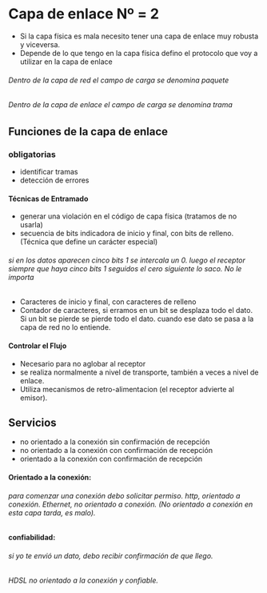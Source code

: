 # Capa de enlace Nº = 2
- Si la capa física es mala necesito tener una capa de enlace muy robusta y viceversa.
- Depende de lo que tengo en la capa física defino el protocolo que voy a utilizar en la capa de enlace
###### Dentro de la capa de red el campo de carga se denomina paquete
###### Dentro de la capa de enlace el campo de carga se denomina trama

## Funciones de la capa de enlace
### obligatorias
- identificar tramas
- detección de errores

#### Técnicas de Entramado
- generar una violación en el código de capa física (tratamos de no usarla)
- secuencia de bits indicadora de inicio y final, con bits de relleno. (Técnica que define un carácter especial)
###### si en los datos aparecen cinco bits 1 se intercala un 0. luego el receptor siempre que haya cinco bits 1 seguidos el cero siguiente lo saco. No le importa 
- Caracteres de inicio y final, con caracteres de relleno
- Contador de caracteres, si erramos en un bit se desplaza todo el dato. Si un bit se pierde se pierde todo el dato. cuando ese dato se pasa a la capa de red no lo entiende.

#### Controlar el Flujo
 - Necesario para no aglobar al receptor
 - se realiza normalmente a nivel de transporte, también a veces a nivel de enlace.
 - Utiliza mecanismos de retro-alimentacion (el receptor advierte al emisor).
## Servicios
- no orientado a la conexión sin confirmación de recepción
- no orientado a la conexión con confirmación de recepción
- orientado a la conexión con confirmación de recepción
#### Orientado a la conexión: 
###### para comenzar una conexión debo solicitar permiso. http, orientado a conexión. Ethernet, no orientado a conexión. (No orientado a conexión en esta capa tarda, es malo).
#### confiabilidad: 
###### si yo te envió un dato, debo recibir confirmación de que llego. 

###### HDSL no orientado a la conexión y confiable.
